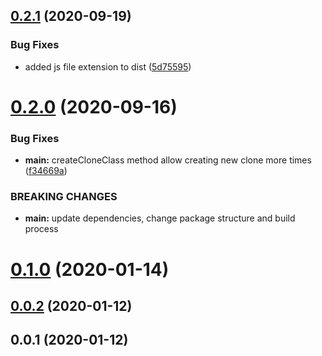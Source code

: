 ## [0.2.1](https://github.com/mjancarik/create-clone-class/compare/v0.2.0...v0.2.1) (2020-09-19)


### Bug Fixes

* added js file extension to dist ([5d75595](https://github.com/mjancarik/create-clone-class/commit/5d75595832a00704aa0bd3eabd6f73c7f3855bb3))



# [0.2.0](https://github.com/mjancarik/create-clone-class/compare/0.1.0...0.2.0) (2020-09-16)


### Bug Fixes

* **main:** createCloneClass method allow creating new clone more times ([f34669a](https://github.com/mjancarik/create-clone-class/commit/f34669a7ec27c8b500ae1ea0770913bfd9c23440))


### BREAKING CHANGES

* **main:** update dependencies, change package structure and build process



<a name="0.1.0"></a>
# [0.1.0](https://github.com/mjancarik/create-clone-class/compare/0.0.2...0.1.0) (2020-01-14)



<a name="0.0.2"></a>
## [0.0.2](https://github.com/mjancarik/create-clone-class/compare/0.0.1...0.0.2) (2020-01-12)



<a name="0.0.1"></a>
## 0.0.1 (2020-01-12)



